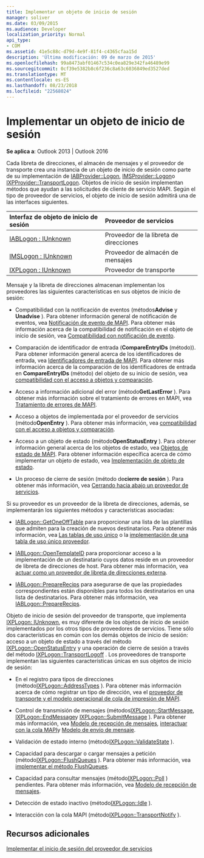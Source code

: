 ```yaml
---
title: Implementar un objeto de inicio de sesión
manager: soliver
ms.date: 03/09/2015
ms.audience: Developer
localization_priority: Normal
api_type:
- COM
ms.assetid: 41e5c88c-d79d-4e9f-81f4-c4365cfaa15d
description: 'Última modificación: 09 de marzo de 2015'
ms.openlocfilehash: 99a8473abf01467c534c0ea829e342fa46489e99
ms.sourcegitcommit: 0cf39e5382b8c6f236c8a63c6036849ed3527ded
ms.translationtype: MT
ms.contentlocale: es-ES
ms.lasthandoff: 08/23/2018
ms.locfileid: "22568024"
---
```

# <a name="implementing-a-logon-object"></a>Implementar un objeto de inicio de sesión

  
  
**Se aplica a**: Outlook 2013 | Outlook 2016 
  
Cada libreta de direcciones, el almacén de mensajes y el proveedor de transporte crea una instancia de un objeto de inicio de sesión como parte de su implementación de [IABProvider::Logon](iabprovider-logon.md), [IMSProvider::Logon](imsprovider-logon.md)o [IXPProvider::TransportLogon](ixpprovider-transportlogon.md). Objetos de inicio de sesión implementan métodos que ayudan a las solicitudes de cliente de servicio MAPI. Según el tipo de proveedor de servicios, el objeto de inicio de sesión admitirá una de las interfaces siguientes. 
  
|**Interfaz de objeto de inicio de sesión**|**Proveedor de servicios**|
|:-----|:-----|
|[IABLogon : IUnknown](iablogoniunknown.md) <br/> |Proveedor de la libreta de direcciones  <br/> |
|[IMSLogon : IUnknown](imslogoniunknown.md) <br/> |Proveedor de almacén de mensajes  <br/> |
|[IXPLogon : IUnknown](ixplogoniunknown.md) <br/> |Proveedor de transporte  <br/> |
   
Mensaje y la libreta de direcciones almacenan implementan los proveedores las siguientes características en sus objetos de inicio de sesión:
  
- Compatibilidad con la notificación de eventos (métodos**Advise** y **Unadvise** ). Para obtener información general de notificación de eventos, vea [Notificación de evento de MAPI](event-notification-in-mapi.md). Para obtener más información acerca de la compatibilidad de notificación en el objeto de inicio de sesión, vea [Compatibilidad con notificación de evento](supporting-event-notification.md). 
    
- Comparación de identificador de entrada (**CompareEntryIDs** (método)). Para obtener información general acerca de los identificadores de entrada, vea [Identificadores de entrada de MAPI](mapi-entry-identifiers.md). Para obtener más información acerca de la comparación de los identificadores de entrada en **CompareEntryIDs** (método) del objeto de su inicio de sesión, vea [compatibilidad con el acceso a objetos y comparación](supporting-object-access-and-comparison.md).
    
- Acceso a información adicional del error (método**GetLastError** ). Para obtener más información sobre el tratamiento de errores en MAPI, vea [Tratamiento de errores de MAPI](error-handling-in-mapi.md). 
    
- Acceso a objetos de implementada por el proveedor de servicios (método**OpenEntry** ). Para obtener más información, vea [compatibilidad con el acceso a objetos y comparación](supporting-object-access-and-comparison.md).
    
- Acceso a un objeto de estado (método**OpenStatusEntry** ). Para obtener información general acerca de los objetos de estado, vea [Objetos de estado de MAPI](mapi-status-objects.md). Para obtener información específica acerca de cómo implementar un objeto de estado, vea [Implementación de objeto de estado](status-object-implementation.md).
    
- Un proceso de cierre de sesión (método de**cierre de sesión** ). Para obtener más información, vea [Cerrando hacia abajo un proveedor de servicios](shutting-down-a-service-provider.md).
    
Si su proveedor es un proveedor de la libreta de direcciones, además, se implementarán los siguientes métodos y características asociadas:
  
- [IABLogon::GetOneOffTable](iablogon-getoneofftable.md) para proporcionar una lista de las plantillas que admiten para la creación de nuevos destinatarios. Para obtener más información, vea [Las tablas de uso único](one-off-tables.md) o la [implementación de una tabla de uso único proveedor](implementing-a-provider-one-off-table.md).
    
- [IABLogon::OpenTemplateID](iablogon-opentemplateid.md) para proporcionar acceso a la implementación de un destinatario cuyos datos reside en un proveedor de libreta de direcciones de host. Para obtener más información, vea [actuar como un proveedor de libreta de direcciones externa](acting-as-a-foreign-address-book-provider.md). 
    
- [IABLogon::PrepareRecips](iablogon-preparerecips.md) para asegurarse de que las propiedades correspondientes están disponibles para todos los destinatarios en una lista de destinatarios. Para obtener más información, vea [IABLogon::PrepareRecips](iablogon-preparerecips.md). 
    
Objeto de inicio de sesión del proveedor de transporte, que implementa [IXPLogon: IUnknown](ixplogoniunknown.md), es muy diferente de los objetos de inicio de sesión implementados por los otros tipos de proveedores de servicios. Tiene sólo dos características en común con los demás objetos de inicio de sesión: acceso a un objeto de estado a través del método [IXPLogon::OpenStatusEntry](ixplogon-openstatusentry.md) y una operación de cierre de sesión a través del método [IXPLogon::TransportLogoff](ixplogon-transportlogoff.md) . Los proveedores de transporte implementan las siguientes características únicas en sus objetos de inicio de sesión: 
  
- En el registro para tipos de direcciones (método[IXPLogon::AddressTypes](ixplogon-addresstypes.md) ). Para obtener más información acerca de cómo registrar un tipo de dirección, vea el [proveedor de transporte y el modelo operacional de cola de impresión de MAPI](transport-provider-and-mapi-spooler-operational-model.md).
    
- Control de transmisión de mensajes (métodos[IXPLogon::StartMessage](ixplogon-startmessage.md), [IXPLogon::EndMessage](ixplogon-endmessage.md)y [IXPLogon::SubmitMessage](ixplogon-submitmessage.md) ). Para obtener más información, vea [Modelo de recepción de mensajes](message-reception-model.md), [interactuar con la cola MAPI](interacting-with-the-mapi-spooler.md)y [Modelo de envío de mensaje](message-submission-model.md).
    
- Validación de estado interno (método[IXPLogon::ValidateState](ixplogon-validatestate.md) ). 
    
- Capacidad para descargar o cargar mensajes a petición (método[IXPLogon::FlushQueues](ixplogon-flushqueues.md) ). Para obtener más información, vea [implementar el método FlushQueues](implementing-the-flushqueues-method.md).
    
- Capacidad para consultar mensajes (método[IXPLogon::Poll](ixplogon-poll.md) ) pendientes. Para obtener más información, vea [Modelo de recepción de mensajes](message-reception-model.md).
    
- Detección de estado inactivo (método[IXPLogon::Idle](ixplogon-idle.md) ). 
    
- Interacción con la cola MAPI (método[IXPLogon::TransportNotify](ixplogon-transportnotify.md) ). 
    
## <a name="see-also"></a>Recursos adicionales



[Implementar el inicio de sesión del proveedor de servicios](implementing-service-provider-logon.md)

